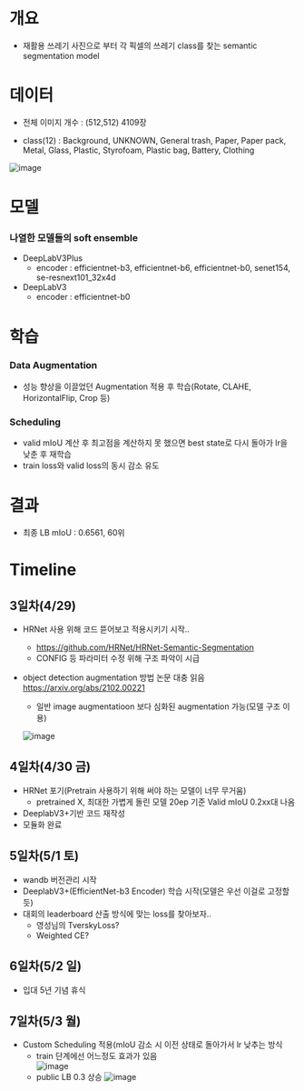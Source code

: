 # 개요
- 재활용 쓰레기 사진으로 부터 각 픽셀의 쓰레기 class를 찾는 semantic segmentation model

# 데이터

- 전체 이미지 개수 : (512,512) 4109장

- class(12) : Background, UNKNOWN, General trash, Paper, Paper pack, Metal, Glass, Plastic, Styrofoam, Plastic bag, Battery, Clothing

![image](https://user-images.githubusercontent.com/43736669/119310188-5dda9380-bcaa-11eb-844d-36f2707331d3.png)

# 모델
### 나열한 모델들의 soft ensemble

- DeepLabV3Plus
    - encoder : efficientnet-b3, efficientnet-b6, efficientnet-b0, senet154, se-resnext101_32x4d
- DeepLabV3
    - encoder : efficientnet-b0 

# 학습
### Data Augmentation
- 성능 향상을 이끌었던 Augmentation 적용 후 학습(Rotate, CLAHE, HorizontalFlip, Crop 등)

### Scheduling
- valid mIoU 계산 후 최고점을 계산하지 못 했으면 best state로 다시 돌아가 lr을 낮춘 후 재학습
- train loss와 valid loss의 동시 감소 유도

# 결과
- 최종 LB mIoU : 0.6561, 60위

# Timeline

## 3일차(4/29)

- HRNet 사용 위해 코드 뜯어보고 적용시키기 시작.. 
  - https://github.com/HRNet/HRNet-Semantic-Segmentation
  - CONFIG 등 파라미터 수정 위해 구조 파악이 시급

- object detection augmentation 방법 논문 대충 읽음 https://arxiv.org/abs/2102.00221 

  - 일반 image augmentatioon 보다 심화된 augmentation 가능(모델 구조 이용)

  ![image](https://user-images.githubusercontent.com/43736669/116516294-6ab4d300-a908-11eb-822c-39705ad3c0a6.png)
  
  

## 4일차(4/30 금)
- HRNet 포기(Pretrain 사용하기 위해 써야 하는 모델이 너무 무거움)
  - pretrained X, 최대한 가볍게 돌린 모델 20ep 기준 Valid mIoU 0.2xx대 나옴
- DeeplabV3+기반 코드 재작성
- 모듈화 완료

## 5일차(5/1 토)
- wandb 버전관리 시작
- DeeplabV3+(EfficientNet-b3 Encoder) 학습 시작(모델은 우선 이걸로 고정할듯)
- 대회의 leaderboard 산출 방식에 맞는 loss를 찾아보자..
  - 영성님의 TverskyLoss?
  - Weighted CE?

## 6일차(5/2 일)
- 입대 5년 기념 휴식

## 7일차(5/3 월)
- Custom Scheduling 적용(mIoU 감소 시 이전 상태로 돌아가서 lr 낮추는 방식  
  - train 단계에선 어느정도 효과가 있음  
   ![image](https://user-images.githubusercontent.com/43736669/116854730-22aced80-ac33-11eb-86c1-dc68e5858d5d.png)
  - public LB 0.3 상승
   ![image](https://user-images.githubusercontent.com/43736669/116855902-280b3780-ac35-11eb-81ce-50af089ae512.png)


